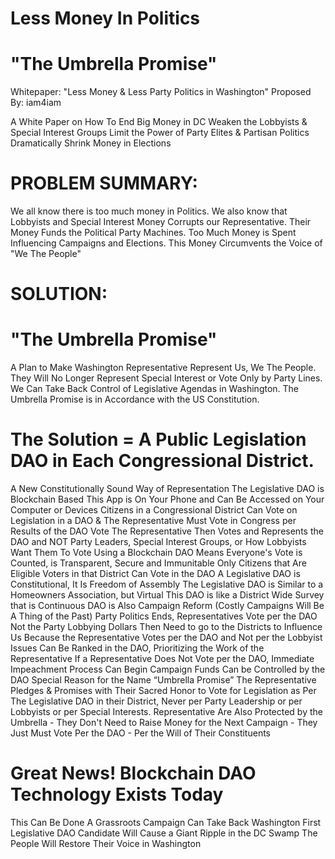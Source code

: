 # Less Money In Politics


# "The Umbrella Promise"
Whitepaper: "Less Money &amp; Less Party Politics in Washington"
Proposed By: iam4iam


A White Paper on How To End Big Money in DC
Weaken the Lobbyists & Special Interest Groups
Limit the Power of Party Elites & Partisan Politics
Dramatically Shrink Money in Elections


# PROBLEM SUMMARY:

We all know there is too much money in Politics.
We also know that Lobbyists and Special Interest Money Corrupts our Representative.
Their Money Funds the Political Party Machines.
Too Much Money is Spent Influencing Campaigns and Elections.
This Money Circumvents the Voice of "We The People"


# SOLUTION:

# "The Umbrella Promise"

A Plan to Make Washington Representative Represent Us, We The People.
They Will No Longer Represent Special Interest or Vote Only by Party Lines.
We Can Take Back Control of Legislative Agendas in Washington.
The Umbrella Promise is in Accordance with the US Constitution.

# The Solution = A Public Legislation DAO in Each Congressional District.

A New Constitutionally Sound Way of Representation
The Legislative DAO is Blockchain Based
This App is On Your Phone and Can Be Accessed on Your Computer or Devices
Citizens in a Congressional District Can Vote on Legislation in a DAO & The Representative Must Vote in Congress per Results of the DAO Vote
The Representative Then Votes and Represents the DAO and NOT Party Leaders, Special Interest Groups, or How Lobbyists Want Them To Vote
Using a Blockchain DAO Means Everyone's Vote is Counted, is Transparent, Secure and Immunitable
Only Citizens that Are Eligible Voters in that District Can Vote in the DAO
A Legislative DAO is Constitutional, It Is Freedom of Assembly
The Legislative DAO is Similar to a Homeowners Association, but Virtual
This DAO is like a District Wide Survey that is Continuous
DAO is Also Campaign Reform (Costly Campaigns Will Be A Thing of the Past)
Party Politics Ends, Representatives Vote per the DAO Not the Party
Lobbying Dollars Then Need to go to the Districts to Influence Us Because the Representative Votes per the DAO and Not per the Lobbyist
Issues Can Be Ranked in the DAO, Prioritizing the Work of the Representative
If a Representative Does Not Vote per the DAO, Immediate Impeachment Process Can Begin
Campaign Funds Can be Controlled by the DAO
Special Reason for the Name “Umbrella Promise”  The Representative Pledges & Promises with Their Sacred Honor to Vote for Legislation as Per The Legislative DAO in their District, Never per Party Leadership or per Lobbyists or per Special Interests.
Representative Are Also Protected by the Umbrella - They Don't Need to Raise Money for the Next Campaign - They Just Must Vote Per the DAO - Per the Will of Their Constituents


# Great News! Blockchain DAO Technology Exists Today
This Can Be Done
A Grassroots Campaign Can Take Back Washington
First Legislative DAO Candidate Will Cause a Giant Ripple in the DC Swamp
The People Will Restore Their Voice in Washington


